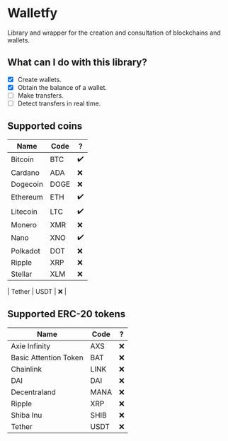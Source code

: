 # Walletfy
Library and wrapper for the creation and consultation of blockchains and wallets.

## What can I do with this library?
- [x] Create wallets.
- [x] Obtain the balance of a wallet.
- [ ] Make transfers.
- [ ] Detect transfers in real time.

## Supported coins
|          Name         | Code |  ?  |
| --------------------- | ---- | --- |
| Bitcoin               | BTC  | ✔️ |
| Cardano               | ADA  | ❌ |
| Dogecoin              | DOGE | ❌ |
| Ethereum              | ETH  | ✔️ |
| Litecoin              | LTC  | ✔️ |
| Monero                | XMR  | ❌ |
| Nano                  | XNO  | ✔️ |
| Polkadot              | DOT  | ❌ |
| Ripple                | XRP  | ❌ |
| Stellar               | XLM  | ❌ |

| Tether                | USDT | ❌ |

## Supported ERC-20 tokens
|          Name         | Code |  ?  |
| --------------------- | ---- | --- |
| Axie Infinity         | AXS  | ❌ |
| Basic Attention Token | BAT  | ❌ |
| Chainlink             | LINK | ❌ |
| DAI                   | DAI  | ❌ |
| Decentraland          | MANA | ❌ |
| Ripple                | XRP  | ❌ |
| Shiba Inu             | SHIB | ❌ |
| Tether                | USDT | ❌ |
